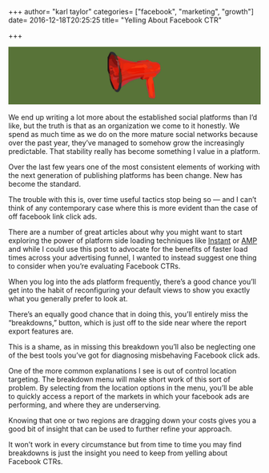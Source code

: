 +++
author= "karl taylor"
categories= ["facebook", "marketing", "growth"]
date= 2016-12-18T20:25:25
title= "Yelling About Facebook CTR"

+++

  ![](https://raw.githubusercontent.com/karljtaylor/kjt/blog/content/assets/d5177-1nuy7kgazriwk3oypx_ovna.png)  


 We end up writing a lot more about the established social platforms than I’d like, but the truth is that as an organization we come to it honestly. We spend as much time as we do on the more mature social networks because over the past year, they’ve managed to somehow grow the increasingly predictable. That stability really has become something I value in a platform.

 Over the last few years one of the most consistent elements of working with the next generation of publishing platforms has been change. New has become the standard.

 The trouble with this is, over time useful tactics stop being so — and I can’t think of any contemporary case where this is more evident than the case of off facebook link click ads.

 There are a number of great articles about why you might want to start exploring the power of platform side loading techniques like [Instant](https://medium.com/@qinaliu/a-quick-guide-to-facebook-instant-articles-e9ebf3a41128#.81tklj8rb) or [AMP](https://medium.com/envato/pros-and-cons-of-putting-google-amp-on-your-site-3dfa2ce8bb0b#.u8gjchwcj) and while I could use this post to advocate for the benefits of faster load times across your advertising funnel, I wanted to instead suggest one thing to consider when you’re evaluating Facebook CTRs.

 When you log into the ads platform frequently, there’s a good chance you’ll get into the habit of reconfiguring your default views to show you exactly what you generally prefer to look at.

 There’s an equally good chance that in doing this, you’ll entirely miss the “breakdowns,” button, which is just off to the side near where the report export features are.

 This is a shame, as in missing this breakdown you’ll also be neglecting one of the best tools you’ve got for diagnosing misbehaving Facebook click ads.

 One of the more common explanations I see is out of control location targeting. The breakdown menu will make short work of this sort of problem. By selecting from the location options in the menu, you’ll be able to quickly access a report of the markets in which your facebook ads are performing, and where they are underserving.

 Knowing that one or two regions are dragging down your costs gives you a good bit of insight that can be used to further refine your approach.

 It won’t work in every circumstance but from time to time you may find breakdowns is just the insight you need to keep from yelling about Facebook CTRs.
